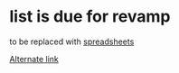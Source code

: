 # list is due for revamp 
to be replaced with [spreadsheets](https://silverjav.onlyoffice.com/s/TKn2fzJ4c9CXyWg)

[Alternate link](https://docs.google.com/spreadsheets/d/1qIGP2UcOaO3NINmZDTl_thAClkXgx0fgKAdC48pVPzI/edit?usp=sharing)
